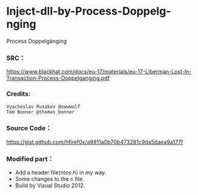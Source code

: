 # Inject-dll-by-Process-Doppelg-nging
Process Doppelgänging

### SRC：

https://www.blackhat.com/docs/eu-17/materials/eu-17-Liberman-Lost-In-Transaction-Process-Doppelganging.pdf

### Credits:
	Vyacheslav Rusakov @swwwolf
	Tom Bonner @thomas_bonner
	
### Source Code：

https://gist.github.com/hfiref0x/a9911a0b70b473281c9da5daea9a177f

### Modified part：

- Add a header file(ntos.h) in my way.
- Some changes to the c file.
- Build by Visual Studio 2012.
